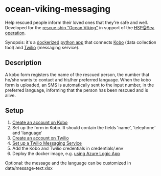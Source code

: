 # ocean-viking-messaging
Help rescued people inform their loved ones that they're safe and well. Developed for the [rescue ship "Ocean Viking"](https://sosmediterranee.com/about-us/) in support of the [HSP@Sea operation](https://go.ifrc.org/emergencies/5425).

Synopsis: it's a [dockerized](https://www.docker.com/) [python app](https://packaging.python.org/en/latest/tutorials/packaging-projects/) that connects [Kobo](https://www.kobotoolbox.org/) (data collection tool) and [Twilio](https://www.twilio.com/) (messaging service).

## Description

A kobo form registers the name of the rescued person, the number that he/she wants to contact and his/her preferred language. When the kobo form is uploaded, an SMS is automatically sent to the input number, in the preferred language, informing that the person has been rescued and is alive.

## Setup

1. [Create an account on Kobo](https://kf.kobotoolbox.org/accounts/register/#/)
2. Set up the form in Kobo. It should contain the fields 'name', 'telephone' and 'language'
3. [Create an account on Twilio](https://www.twilio.com/try-twilio)
4. [Set up a Twilio Messaging Service](https://www.twilio.com/docs/sms/quickstart/python)
5. Add the Kobo and Twilio credentials in credentials/.env
6. Deploy the docker image, e.g. [using Azure Logic App](https://docs.google.com/document/d/182aQPVRZkXifHDNjmE66tj5L1l4IvAt99rxBzpmISPU/edit?usp=sharing)

Optional: the message and the language can be customized in data/message-text.xlsx
